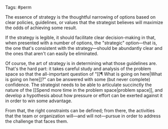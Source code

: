 Tags: #perm 

The essence of strategy is the thoughtful narrowing of options based on clear policies, guidelines, or values that the strategist believes will maximize the odds of achieving some result.

If the strategy is legible, it should facilitate clear decision-making in that, when presented with a number of options, the "strategic" option—that is, the one that's consistent with the strategy—should be abundantly clear and the ones that aren't can easily be eliminated.

Of course, the art of strategy is in determining what those guidelines are. That's the hard part: it takes careful study and analysis of the problem space so that the all-important question of "[[¶ What is going on here|What is going on here]]?" can be answered with some (but never complete) confidence. The strategist needs to be able to articulate succinctly the nature of the [[Spend more time in the problem space|problem space]], and develop a hypothesis about how pressure or effort can be exerted against it in order to win some advantage.

From that, the right constraints can be defined; from there, the activities that the team or organization will—and will not—pursue in order to address the challenge that faces them.

